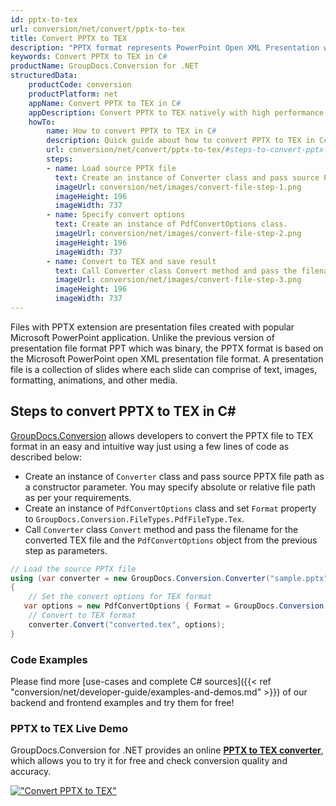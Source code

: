 ```yaml
---
id: pptx-to-tex
url: conversion/net/convert/pptx-to-tex
title: Convert PPTX to TEX
description: "PPTX format represents PowerPoint Open XML Presentation with .pptx extension. Learn how to convert PPTX to TEX file programmatically in C# language using GroupDocs.Conversion for .NET library."
keywords: Convert PPTX to TEX in C#
productName: GroupDocs.Conversion for .NET
structuredData:
    productCode: conversion
    productPlatform: net
    appName: Convert PPTX to TEX in C#
    appDescription: Convert PPTX to TEX natively with high performance using C# language and server side GroupDocs.Conversion for .NET APIs, without the use of any software like Microsoft or Open Office.
    howTo:
        name: How to convert PPTX to TEX in C# 
        description: Quick guide about how to convert PPTX to TEX in C# with high performance and accuracy.
        url: conversion/net/convert/pptx-to-tex/#steps-to-convert-pptx-to-tex-in-c
        steps:
        - name: Load source PPTX file 
          text: Create an instance of Converter class and pass source PPTX file path as a constructor parameter. You may specify absolute or relative file path as per your requirements. 
          imageUrl: conversion/net/images/convert-file-step-1.png
          imageHeight: 196
          imageWidth: 737
        - name: Specify convert options 
          text: Create an instance of PdfConvertOptions class.
          imageUrl: conversion/net/images/convert-file-step-2.png
          imageHeight: 196
          imageWidth: 737
        - name: Convert to TEX and save result 
          text: Call Converter class Convert method and pass the filename for the converted HTML file and the PdfConvertOptions object from the previous step as parameters.
          imageUrl: conversion/net/images/convert-file-step-3.png
          imageHeight: 196
          imageWidth: 737
---
```


Files with PPTX extension are presentation files created with popular Microsoft PowerPoint application. Unlike the previous version of presentation file format PPT which was binary, the PPTX format is based on the Microsoft PowerPoint open XML presentation file format. A presentation file is a collection of slides where each slide can comprise of text, images, formatting, animations, and other media.

## Steps to convert PPTX to TEX in C#

[GroupDocs.Conversion](https://products.groupdocs.com/conversion/net) allows developers to convert the PPTX file to TEX format in an easy and intuitive way just using a few lines of code as described below:

* Create an instance of `Converter` class and pass source PPTX file path as a constructor parameter. You may specify absolute or relative file path as per your requirements. 
* Create an instance of `PdfConvertOptions` class and set `Format` property to `GroupDocs.Conversion.FileTypes.PdfFileType.Tex`.
* Call `Converter` class `Convert` method and pass the filename for the converted TEX file and the `PdfConvertOptions` object from the previous step as parameters.

```csharp
// Load the source PPTX file
using (var converter = new GroupDocs.Conversion.Converter("sample.pptx"))
{
    // Set the convert options for TEX format
   var options = new PdfConvertOptions { Format = GroupDocs.Conversion.FileTypes.PdfFileType.Tex };
    // Convert to TEX format
    converter.Convert("converted.tex", options);
}
```

### Code Examples

Please find more [use-cases and complete C# sources]({{< ref "conversion/net/developer-guide/examples-and-demos.md" >}}) of our backend and frontend examples and try them for free!

### PPTX to TEX Live Demo

GroupDocs.Conversion for .NET provides an online [**PPTX to TEX converter**](https://products.groupdocs.app/conversion/pptx-to-tex), which allows you to try it for free and check conversion quality and accuracy.

[!["Convert PPTX to TEX"](conversion/net/images/convert-to-tex/convert-pptx-to-tex.png)](https://products.groupdocs.app/conversion/pptx-to-tex)